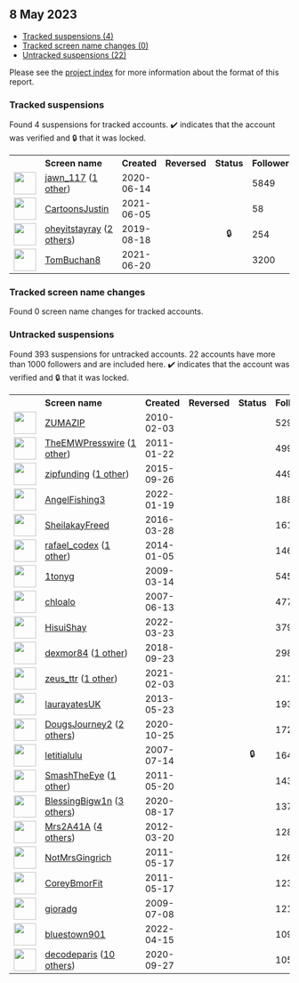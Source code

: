 ##  8 May 2023

* [Tracked suspensions (4)](#tracked-suspensions)
* [Tracked screen name changes (0)](#tracked-screen-name-changes)
* [Untracked suspensions (22)](#untracked-suspensions)

Please see the [project index](https://github.com/travisbrown/twitter-watch) for more information about the format of this report.

### Tracked suspensions

Found 4 suspensions for tracked accounts.
  ✔️ indicates that the account was verified and 🔒 that it was locked.

<table>
    <tr>
        <th></th>
        <th align="left">Screen name</th>
        <th align="left">Created</th>
        <th align="left">Reversed</th>
        <th align="left">Status</th>
        <th align="left">Followers</th>
        <th align="left">Ranking</th></tr>
    </tr>
        <tr>
            <td><a href="https://twitter.com/intent/user?user_id=1272259821186830337">
                <img src="https://pbs.twimg.com/profile_images/1272260779543232512/dOIjCeyw_normal.jpg" width="40px" height="40px" align="center"/></a>
            </td>
            <td>
                <a href="https://twitter.com/jawn_117">jawn_117</a>&nbsp;(<a href="https://api.memory.lol/v1/tw/id/1272259821186830337">1 other</a>)&nbsp;</td>
            <td>2020-06-14</td>
            <td></td>
            <td align="center"></td>
            <td>5849</td>
            <td>1210</td>
        </tr>
        <tr>
            <td><a href="https://twitter.com/intent/user?user_id=1401147743096160259">
                <img src="https://pbs.twimg.com/profile_images/1402674612857622539/nyHAxU1A_normal.jpg" width="40px" height="40px" align="center"/></a>
            </td>
            <td>
                <a href="https://twitter.com/CartoonsJustin">CartoonsJustin</a></td>
            <td>2021-06-05</td>
            <td></td>
            <td align="center"></td>
            <td>58</td>
            <td>26622</td>
        </tr>
        <tr>
            <td><a href="https://twitter.com/intent/user?user_id=1163187082853883904">
                <img src="https://pbs.twimg.com/profile_images/1259248770237136896/qS-eAvqJ_normal.jpg" width="40px" height="40px" align="center"/></a>
            </td>
            <td>
                <a href="https://twitter.com/oheyitstayray">oheyitstayray</a>&nbsp;(<a href="https://api.memory.lol/v1/tw/id/1163187082853883904">2 others</a>)&nbsp;</td>
            <td>2019-08-18</td>
            <td></td>
            <td align="center">🔒</td>
            <td>254</td>
            <td>56490</td>
        </tr>
        <tr>
            <td><a href="https://twitter.com/intent/user?user_id=1406657709999591439">
                <img src="https://pbs.twimg.com/profile_images/1407453761526763523/vswtHmqo_normal.jpg" width="40px" height="40px" align="center"/></a>
            </td>
            <td>
                <a href="https://twitter.com/TomBuchan8">TomBuchan8</a></td>
            <td>2021-06-20</td>
            <td></td>
            <td align="center"></td>
            <td>3200</td>
            <td>93249</td>
        </tr></table>

### Tracked screen name changes

Found 0 screen name changes for tracked accounts.

### Untracked suspensions

Found 393 suspensions for untracked accounts.
22 accounts have more than 1000 followers and are included here.
  ✔️ indicates that the account was verified and 🔒 that it was locked.

<table>
    <tr>
        <th></th>
        <th align="left">Screen name</th>
        <th align="left">Created</th>
        <th align="left">Reversed</th>
        <th align="left">Status</th>
        <th align="left">Followers</th>
    </tr>
        <tr>
            <td><a href="https://twitter.com/intent/user?user_id=111109069">
                <img src="https://pbs.twimg.com/profile_images/1138103283803803648/9KBYzGnU_normal.png" width="40px" height="40px" align="center"/></a>
            </td>
            <td>
                <a href="https://twitter.com/ZUMAZIP">ZUMAZIP</a></td>
            <td>2010-02-03</td>
            <td></td>
            <td align="center"></td>
            <td>52996</td>
        </tr>
        <tr>
            <td><a href="https://twitter.com/intent/user?user_id=241394935">
                <img src="https://pbs.twimg.com/profile_images/1595361917748490240/dyaXtuBH_normal.jpg" width="40px" height="40px" align="center"/></a>
            </td>
            <td>
                <a href="https://twitter.com/TheEMWPresswire">TheEMWPresswire</a>&nbsp;(<a href="https://api.memory.lol/v1/tw/id/241394935">1 other</a>)&nbsp;</td>
            <td>2011-01-22</td>
            <td></td>
            <td align="center"></td>
            <td>49914</td>
        </tr>
        <tr>
            <td><a href="https://twitter.com/intent/user?user_id=3688374254">
                <img src="https://pbs.twimg.com/profile_images/1138468470373437441/hlVrV8dv_normal.png" width="40px" height="40px" align="center"/></a>
            </td>
            <td>
                <a href="https://twitter.com/zipfunding">zipfunding</a>&nbsp;(<a href="https://api.memory.lol/v1/tw/id/3688374254">1 other</a>)&nbsp;</td>
            <td>2015-09-26</td>
            <td></td>
            <td align="center"></td>
            <td>44941</td>
        </tr>
        <tr>
            <td><a href="https://twitter.com/intent/user?user_id=1483694498693939200">
                <img src="https://pbs.twimg.com/profile_images/1483756883622400000/Qy_tTUnx_normal.jpg" width="40px" height="40px" align="center"/></a>
            </td>
            <td>
                <a href="https://twitter.com/AngelFishing3">AngelFishing3</a></td>
            <td>2022-01-19</td>
            <td></td>
            <td align="center"></td>
            <td>18861</td>
        </tr>
        <tr>
            <td><a href="https://twitter.com/intent/user?user_id=714590554495913984">
                <img src="https://pbs.twimg.com/profile_images/972492165929631744/5hB39edn_normal.jpg" width="40px" height="40px" align="center"/></a>
            </td>
            <td>
                <a href="https://twitter.com/SheilakayFreed">SheilakayFreed</a></td>
            <td>2016-03-28</td>
            <td></td>
            <td align="center"></td>
            <td>16128</td>
        </tr>
        <tr>
            <td><a href="https://twitter.com/intent/user?user_id=2277082988">
                <img src="https://pbs.twimg.com/profile_images/1484830948994822144/DAJ7fgo-_normal.jpg" width="40px" height="40px" align="center"/></a>
            </td>
            <td>
                <a href="https://twitter.com/rafael_codex">rafael_codex</a>&nbsp;(<a href="https://api.memory.lol/v1/tw/id/2277082988">1 other</a>)&nbsp;</td>
            <td>2014-01-05</td>
            <td></td>
            <td align="center"></td>
            <td>14650</td>
        </tr>
        <tr>
            <td><a href="https://twitter.com/intent/user?user_id=24393497">
                <img src="https://pbs.twimg.com/profile_images/1127583571819016192/TQ28SCav_normal.png" width="40px" height="40px" align="center"/></a>
            </td>
            <td>
                <a href="https://twitter.com/1tonyg">1tonyg</a></td>
            <td>2009-03-14</td>
            <td></td>
            <td align="center"></td>
            <td>5456</td>
        </tr>
        <tr>
            <td><a href="https://twitter.com/intent/user?user_id=6780352">
                <img src="https://pbs.twimg.com/profile_images/1046003600193982464/EJ7j54Gw_normal.jpg" width="40px" height="40px" align="center"/></a>
            </td>
            <td>
                <a href="https://twitter.com/chloalo">chloalo</a></td>
            <td>2007-06-13</td>
            <td></td>
            <td align="center"></td>
            <td>4779</td>
        </tr>
        <tr>
            <td><a href="https://twitter.com/intent/user?user_id=1506723388651458565">
                <img src="https://pbs.twimg.com/profile_images/1587987158811435013/W_oGe7ku_normal.jpg" width="40px" height="40px" align="center"/></a>
            </td>
            <td>
                <a href="https://twitter.com/HisuiShay">HisuiShay</a></td>
            <td>2022-03-23</td>
            <td></td>
            <td align="center"></td>
            <td>3795</td>
        </tr>
        <tr>
            <td><a href="https://twitter.com/intent/user?user_id=1043770394535170049">
                <img src="https://pbs.twimg.com/profile_images/1498060907611631617/r-Q4rsDY_normal.jpg" width="40px" height="40px" align="center"/></a>
            </td>
            <td>
                <a href="https://twitter.com/dexmor84">dexmor84</a>&nbsp;(<a href="https://api.memory.lol/v1/tw/id/1043770394535170049">1 other</a>)&nbsp;</td>
            <td>2018-09-23</td>
            <td></td>
            <td align="center"></td>
            <td>2982</td>
        </tr>
        <tr>
            <td><a href="https://twitter.com/intent/user?user_id=1356834704960458754">
                <img src="https://pbs.twimg.com/profile_images/1394329813100351490/FEwpwXlm_normal.jpg" width="40px" height="40px" align="center"/></a>
            </td>
            <td>
                <a href="https://twitter.com/zeus_ttr">zeus_ttr</a>&nbsp;(<a href="https://api.memory.lol/v1/tw/id/1356834704960458754">1 other</a>)&nbsp;</td>
            <td>2021-02-03</td>
            <td></td>
            <td align="center"></td>
            <td>2118</td>
        </tr>
        <tr>
            <td><a href="https://twitter.com/intent/user?user_id=1451357024">
                <img src="https://pbs.twimg.com/profile_images/992696266227421185/yER2PAN0_normal.jpg" width="40px" height="40px" align="center"/></a>
            </td>
            <td>
                <a href="https://twitter.com/laurayatesUK">laurayatesUK</a></td>
            <td>2013-05-23</td>
            <td></td>
            <td align="center"></td>
            <td>1932</td>
        </tr>
        <tr>
            <td><a href="https://twitter.com/intent/user?user_id=1320389155831140352">
                <img src="https://pbs.twimg.com/profile_images/1354223951900192769/Tk3AS35D_normal.jpg" width="40px" height="40px" align="center"/></a>
            </td>
            <td>
                <a href="https://twitter.com/DougsJourney2">DougsJourney2</a>&nbsp;(<a href="https://api.memory.lol/v1/tw/id/1320389155831140352">2 others</a>)&nbsp;</td>
            <td>2020-10-25</td>
            <td></td>
            <td align="center"></td>
            <td>1728</td>
        </tr>
        <tr>
            <td><a href="https://twitter.com/intent/user?user_id=7465542">
                <img src="https://pbs.twimg.com/profile_images/1542181763698479104/WT61W-A9_normal.jpg" width="40px" height="40px" align="center"/></a>
            </td>
            <td>
                <a href="https://twitter.com/letitialulu">letitialulu</a></td>
            <td>2007-07-14</td>
            <td></td>
            <td align="center">🔒</td>
            <td>1643</td>
        </tr>
        <tr>
            <td><a href="https://twitter.com/intent/user?user_id=301990620">
                <img src="https://pbs.twimg.com/profile_images/1566174652287836161/G047Fx6f_normal.jpg" width="40px" height="40px" align="center"/></a>
            </td>
            <td>
                <a href="https://twitter.com/SmashTheEye">SmashTheEye</a>&nbsp;(<a href="https://api.memory.lol/v1/tw/id/301990620">1 other</a>)&nbsp;</td>
            <td>2011-05-20</td>
            <td></td>
            <td align="center"></td>
            <td>1437</td>
        </tr>
        <tr>
            <td><a href="https://twitter.com/intent/user?user_id=1295384992378269696">
                <img src="https://pbs.twimg.com/profile_images/1520199163077545984/wTBniGfn_normal.jpg" width="40px" height="40px" align="center"/></a>
            </td>
            <td>
                <a href="https://twitter.com/BlessingBigw1n">BlessingBigw1n</a>&nbsp;(<a href="https://api.memory.lol/v1/tw/id/1295384992378269696">3 others</a>)&nbsp;</td>
            <td>2020-08-17</td>
            <td></td>
            <td align="center"></td>
            <td>1372</td>
        </tr>
        <tr>
            <td><a href="https://twitter.com/intent/user?user_id=531767589">
                <img src="https://pbs.twimg.com/profile_images/1528821368762122240/DD2VQiLa_normal.jpg" width="40px" height="40px" align="center"/></a>
            </td>
            <td>
                <a href="https://twitter.com/Mrs2A41A">Mrs2A41A</a>&nbsp;(<a href="https://api.memory.lol/v1/tw/id/531767589">4 others</a>)&nbsp;</td>
            <td>2012-03-20</td>
            <td></td>
            <td align="center"></td>
            <td>1286</td>
        </tr>
        <tr>
            <td><a href="https://twitter.com/intent/user?user_id=300082055">
                <img src="https://pbs.twimg.com/profile_images/1357266981/aaaaaaah_normal.jpg" width="40px" height="40px" align="center"/></a>
            </td>
            <td>
                <a href="https://twitter.com/NotMrsGingrich">NotMrsGingrich</a></td>
            <td>2011-05-17</td>
            <td></td>
            <td align="center"></td>
            <td>1261</td>
        </tr>
        <tr>
            <td><a href="https://twitter.com/intent/user?user_id=300049360">
                <img src="https://pbs.twimg.com/profile_images/721212811905343490/mKkEyFwc_normal.jpg" width="40px" height="40px" align="center"/></a>
            </td>
            <td>
                <a href="https://twitter.com/CoreyBmorFit">CoreyBmorFit</a></td>
            <td>2011-05-17</td>
            <td></td>
            <td align="center"></td>
            <td>1237</td>
        </tr>
        <tr>
            <td><a href="https://twitter.com/intent/user?user_id=54882415">
                <img src="https://pbs.twimg.com/profile_images/842415948770512897/rhXf9Shm_normal.jpg" width="40px" height="40px" align="center"/></a>
            </td>
            <td>
                <a href="https://twitter.com/gioradg">gioradg</a></td>
            <td>2009-07-08</td>
            <td></td>
            <td align="center"></td>
            <td>1215</td>
        </tr>
        <tr>
            <td><a href="https://twitter.com/intent/user?user_id=1514913802839465985">
                <img src="https://pbs.twimg.com/profile_images/1521400159292190720/vPjeeeY9_normal.jpg" width="40px" height="40px" align="center"/></a>
            </td>
            <td>
                <a href="https://twitter.com/bluestown901">bluestown901</a></td>
            <td>2022-04-15</td>
            <td></td>
            <td align="center"></td>
            <td>1096</td>
        </tr>
        <tr>
            <td><a href="https://twitter.com/intent/user?user_id=1310291183130771456">
                <img src="https://pbs.twimg.com/profile_images/1596613520631660545/sznSh3_X_normal.jpg" width="40px" height="40px" align="center"/></a>
            </td>
            <td>
                <a href="https://twitter.com/decodeparis">decodeparis</a>&nbsp;(<a href="https://api.memory.lol/v1/tw/id/1310291183130771456">10 others</a>)&nbsp;</td>
            <td>2020-09-27</td>
            <td></td>
            <td align="center"></td>
            <td>1057</td>
        </tr></table>
